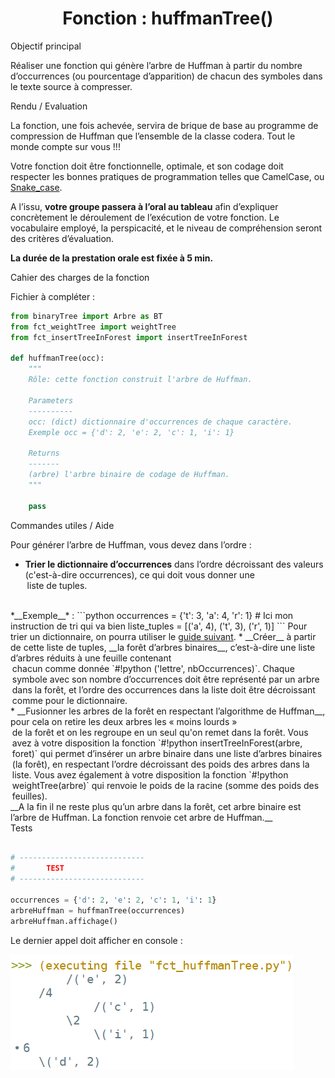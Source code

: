 # <center><div class = "titre11">Fonction : huffmanTree()</div></center>

<div class="para">Objectif principal</div>

Réaliser une fonction qui génère l’arbre de Huffman à partir du nombre d’occurrences (ou pourcentage d’apparition) de chacun des symboles dans le texte source à compresser.

<div class="para">Rendu / Evaluation</div>

La fonction, une fois achevée, servira de brique de base au programme de compression de Huffman que l’ensemble de la classe codera. Tout le monde compte sur vous !!!  

Votre fonction doit être fonctionnelle, optimale, et son codage doit respecter les bonnes pratiques de programmation telles que CamelCase, ou <a href="https://fr.wikipedia.org/wiki/Snake_case" target="_blank">Snake_case</a>.  

A l’issu, __votre groupe passera à l’oral au tableau__ afin d’expliquer concrètement le déroulement de l’exécution de votre fonction. Le vocabulaire employé, la perspicacité, et le niveau de compréhension seront des critères d’évaluation.  

__La durée de la prestation orale est fixée à 5 min.__ 

<div class="para">Cahier des charges de la fonction</div>

Fichier à compléter :  

```python
from binaryTree import Arbre as BT
from fct_weightTree import weightTree
from fct_insertTreeInForest import insertTreeInForest

def huffmanTree(occ):
    """
    Rôle: cette fonction construit l'arbre de Huffman.

    Parameters
    ----------
    occ: (dict) dictionnaire d'occurrences de chaque caractère.
    Exemple occ = {'d': 2, 'e': 2, 'c': 1, 'i': 1}

    Returns
    -------
    (arbre) l'arbre binaire de codage de Huffman.
    """

    pass

```

<div class="para">Commandes utiles / Aide</div>

Pour générer l’arbre de Huffman, vous devez dans l’ordre :
<div class="couleur_puce16" markdown="1">

* __Trier le dictionnaire d’occurrences__ dans l’ordre décroissant des valeurs (c'est-à-dire occurrences), ce qui doit vous donner une  
<span style="display: block; margin: 0px 0px 0px 0.2em;" markdown="1">liste de tuples.  
<br>
*__Exemple__* :
    ```python
    occurrences = {'t': 3, 'a': 4, 'r': 1}
    # Ici mon instruction de tri qui va bien
    liste_tuples = [('a', 4), ('t', 3), ('r', 1)]
    ```
Pour trier un dictionnaire, on pourra utiliser le <a href="https://docs.python.org/fr/3/howto/sorting.html" target="_blank">guide suivant</a>.
</span>
* __Créer__ à partir de cette liste de tuples, __la forêt d’arbres binaires__, c’est-à-dire une liste d’arbres réduits à une feuille contenant  
<span style="display: block; margin: 0px 0px 0px 0.2em;" markdown="1">chacun comme donnée `#!python ('lettre', nbOccurrences)`. Chaque symbole avec son nombre d’occurrences doit être représenté par un arbre dans la forêt, et l’ordre des occurrences dans la liste doit être décroissant comme pour le dictionnaire.</span>
* __Fusionner les arbres de la forêt en respectant l’algorithme de Huffman__, pour cela on retire les deux arbres les « moins lourds »  
<span style="display: block; margin: 0px 0px 0px 0.2em;" markdown="1">de la forêt et on les regroupe en un seul qu'on remet dans la forêt.  
Vous avez à votre disposition la fonction `#!python insertTreeInForest(arbre, foret)` qui permet d’insérer un arbre binaire dans une liste d’arbres binaires (la forêt), en respectant l’ordre décroissant des poids des arbres dans la liste.  
Vous avez également à votre disposition la fonction `#!python weightTree(arbre)` qui renvoie le poids de la racine (somme des poids des feuilles).</span>

</div>
__A la fin il ne reste plus qu’un arbre dans la forêt, cet arbre binaire est l’arbre de Huffman. La fonction renvoie cet arbre de Huffman.__

<div class="para">Tests</div>

```python

# ----------------------------
#       TEST
# ----------------------------

occurrences = {'d': 2, 'e': 2, 'c': 1, 'i': 1}
arbreHuffman = huffmanTree(occurrences)
arbreHuffman.affichage()                         

```

Le dernier appel doit afficher en console :

![Illustration](Images/arbreHuffman.png)